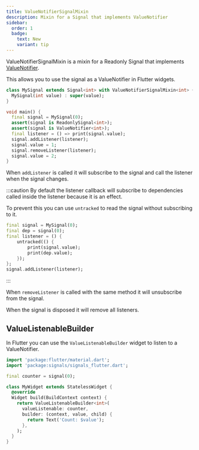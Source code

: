 ```yaml
---
title: ValueNotifierSignalMixin
description: Mixin for a Signal that implements ValueNotifier
sidebar:
  order: 1
  badge:
    text: New
    variant: tip
---
```


ValueNotifierSignalMixin is a mixin for a Readonly Signal that implements [ValueNotifier](https://api.flutter.dev/flutter/foundation/ValueNotifier-class.html).

This allows you to use the signal as a ValueNotifier in Flutter widgets.

```dart
class MySignal extends Signal<int> with ValueNotifierSignalMixin<int> {
  MySignal(int value) : super(value);
}

void main() {
  final signal = MySignal(0);
  assert(signal is ReadonlySignal<int>);
  assert(signal is ValueNotifier<int>);
  final listener = () => print(signal.value);
  signal.addListener(listener);
  signal.value = 1;
  signal.removeListener(listener);
  signal.value = 2;
}
```

When `addListener` is called it will subscribe to the signal and call the listener when the signal changes.

:::caution
By default the listener callback will subscribe to dependencies called inside the listener because it is an effect.

To prevent this you can use `untracked` to read the signal without subscribing to it.

```dart
final signal = MySignal(0);
final dep = signal(0);
final listener = () {
    untracked(() {
        print(signal.value);
        print(dep.value);
    });
};
signal.addListener(listener);
```
:::

When `removeListener` is called with the same method it will unsubscribe from the signal.

When the signal is disposed it will remove all listeners.

## ValueListenableBuilder

In Flutter you can use the `ValueListenableBuilder` widget to listen to a ValueNotifier.

```dart
import 'package:flutter/material.dart';
import 'package:signals/signals_flutter.dart';

final counter = signal(0);

class MyWidget extends StatelessWidget { 
  @override
  Widget build(BuildContext context) {
    return ValueListenableBuilder<int>(
      valueListenable: counter,
      builder: (context, value, child) {
        return Text('Count: $value');
      },
    );
  }
}
```
